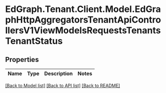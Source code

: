 # EdGraph.Tenant.Client.Model.EdGraphHttpAggregatorsTenantApiControllersV1ViewModelsRequestsTenantsTenantStatus

## Properties

Name | Type | Description | Notes
------------ | ------------- | ------------- | -------------

[[Back to Model list]](../README.md#documentation-for-models) [[Back to API list]](../README.md#documentation-for-api-endpoints) [[Back to README]](../README.md)


